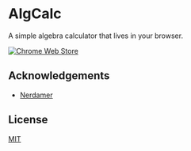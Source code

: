 
# AlgCalc

A simple algebra calculator that lives in your browser.

[![Chrome Web Store](https://img.shields.io/chrome-web-store/v/lnbmflejimfoigldelhhmkglhedonboi?label=chrome%20download)](https://chrome.google.com/webstore/detail/algcalc/lnbmflejimfoigldelhhmkglhedonboi)


## Acknowledgements

 - [Nerdamer](https://nerdamer.com)
## License

[MIT](https://choosealicense.com/licenses/mit/)


